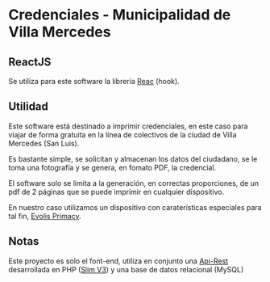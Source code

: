 # Credenciales - Municipalidad de Villa Mercedes

## ReactJS

Se utiliza para este software la librería [Reac](https://reactjs.org/) (hook).

## Utilidad

Este software está destinado a imprimir credenciales, en este caso para viajar de forma gratuita en la línea de colectivos de la ciudad de Villa Mercedes (San Luis).

Es bastante simple, se solicitan y almacenan los datos del ciudadano, se le toma una fotografía y se genera, en fomato PDF, la credencial.

El software solo se limita a la generación, en correctas proporciones, de un pdf de 2 páginas que se puede imprimir en cualquier dispositivo.

En nuestro caso utilizamos un dispositivo con caraterísticas especiales para tal fin, [Evolis Primacy](https://identificarsrl.com/detalle-producto/530/impresora-evolis-primacy-single-side?campaign=10111737031&content=436943306368&keyword=%2Bevolis%20primacy&gclid=Cj0KCQjwo-aCBhC-ARIsAAkNQiu35YRIZ5XGlBFUwcpsQ3Pr1yzxVX3BhBgwJnugezk8F0lhW4b4rrsaApeBEALw_wcB).

## Notas

Este proyecto es solo el font-end, utiliza en conjunto una [Api-Rest](https://github.com/Traful/api-credenciales) desarrollada en PHP ([Slim V3](https://www.slimframework.com/)) y una base de datos relacional (MySQL)